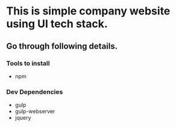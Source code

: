 # This is simple company website using UI tech stack.

## Go through following details.
### Tools to install
* npm

### Dev Dependencies
* gulp
* gulp-webserver
* jquery
